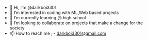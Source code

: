 - 👋 Hi, I’m @darkboi3301
- 👀 I’m interested in coding with ML,Web based projects
- 🌱 I’m currently learning @ high school
- 💞️ I’m looking to collaborate on projects that make a change for the society
- 📫 How to reach me ; - darkboi3301@gmail.com

<!---
darkboi3301/darkboi3301 is a ✨ special ✨ repository because its `README.md` (this file) appears on your GitHub profile.
You can click the Preview link to take a look at your changes.
--->
